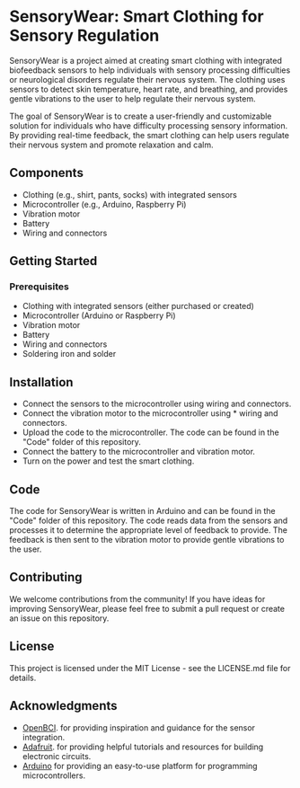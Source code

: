 # SensoryWear: Smart Clothing for Sensory Regulation

SensoryWear is a project aimed at creating smart clothing with integrated biofeedback sensors to help individuals with sensory processing difficulties or neurological disorders regulate their nervous system. The clothing uses sensors to detect skin temperature, heart rate, and breathing, and provides gentle vibrations to the user to help regulate their nervous system.

The goal of SensoryWear is to create a user-friendly and customizable solution for individuals who have difficulty processing sensory information. By providing real-time feedback, the smart clothing can help users regulate their nervous system and promote relaxation and calm.


## Components

* Clothing (e.g., shirt, pants, socks) with integrated sensors
* Microcontroller (e.g., Arduino, Raspberry Pi)
* Vibration motor
* Battery
* Wiring and connectors

##  Getting Started

### Prerequisites
* Clothing with integrated sensors (either purchased or created)
* Microcontroller (Arduino or Raspberry Pi)
* Vibration motor
* Battery
* Wiring and connectors
* Soldering iron and solder

## Installation

* Connect the sensors to the microcontroller using wiring and connectors.
* Connect the vibration motor to the microcontroller using * wiring and connectors.
* Upload the code to the microcontroller. The code can be found in the "Code" folder of this repository.
* Connect the battery to the microcontroller and vibration motor.
* Turn on the power and test the smart clothing.

## Code

The code for SensoryWear is written in Arduino and can be found in the "Code" folder of this repository. The code reads data from the sensors and processes it to determine the appropriate level of feedback to provide. The feedback is then sent to the vibration motor to provide gentle vibrations to the user.

## Contributing
We welcome contributions from the community! If you have ideas for improving SensoryWear, please feel free to submit a pull request or create an issue on this repository.

## License
This project is licensed under the MIT License - see the LICENSE.md file for details.

## Acknowledgments

* [OpenBCI](https://openbci.com/). for providing inspiration and guidance for the sensor integration.
* [Adafruit](https://www.adafruit.com/). for providing helpful tutorials and resources for building electronic circuits.
* [Arduino](https://www.arduino.cc/) for providing an easy-to-use platform for programming microcontrollers.
